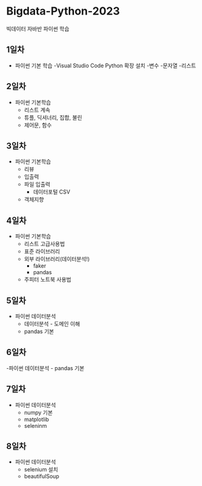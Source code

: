 # Bigdata-Python-2023
빅데이터 자바반 파이썬 학습


## 1일차
- 파이썬 기본 학습
    -Visual Studio Code Python 확장 설치
    -변수
    -문자열
    -리스트

## 2일차
- 파이썬 기본학습
    - 리스트 계속
    - 튜플, 딕셔너리, 집합, 불린
    - 제어문, 함수

## 3일차
- 파이썬 기본학습
    - 리뷰
    - 입출력
    - 파일 입출력
        - 데이터포털 CSV
    - 객체지향

## 4일차
- 파이썬 기본학습
    - 리스트 고급사용법
    - 표준 라이브러리
    - 외부 라이브러리(데이터분석!)
        - faker
        - pandas
    - 주피터 노트북 사용법

## 5일차
- 파이썬 데이터분석
    - 데이터분석 - 도메인 이해
    - pandas 기본

## 6일차
-파이썬 데이터분석
    - pandas 기본

## 7일차
- 파이썬 데이터분석
    - numpy 기본
    - matplotlib
    - seleninm

## 8일차
- 파이썬 데이터분석
    - selenium 설치
    - beautifulSoup